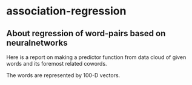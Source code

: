 # association-regression
## About regression of word-pairs based on neuralnetworks

Here is a report on making a predictor function from data cloud of given words and its foremost related cowords.

The words are represented by 100-D vectors.

